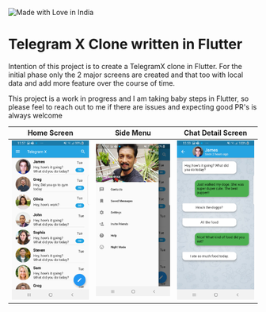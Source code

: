 ![Made with Love in India](https://madewithlove.org.in/badge.svg)

# Telegram X Clone written in Flutter

Intention of this project is to create a TelegramX clone in Flutter. For the initial phase only the 2 major screens are created and that too with local data and add more feature over the course of time.

This project is a work in progress and I am taking baby steps in Flutter, so please feel to reach out to me if there are issues and expecting good PR's is always welcome

Home Screen                |  Side Menu                      |   Chat Detail Screen
:-------------------------:|:-------------------------------:|:---------------------------------:
![](screenshots/home.png)  |![](screenshots/sidemenu.png)    |![](screenshots/detail.png)





